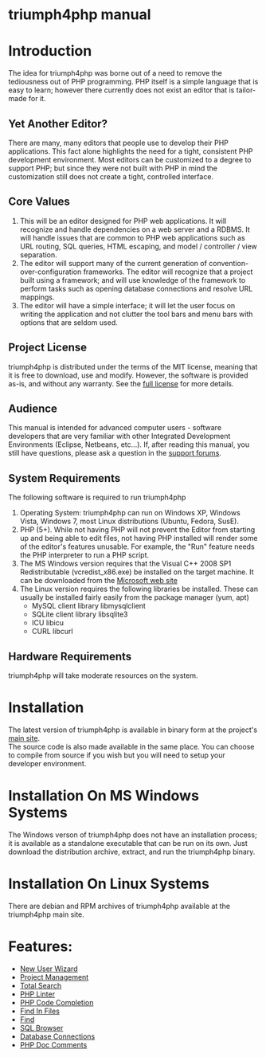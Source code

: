 # triumph4php manual #

# Introduction #
The idea for triumph4php was borne out of a need to remove the tediousness out of PHP programming. PHP itself is a 
simple language that is easy to learn; however there currently does not exist an editor that is tailor-made for it.  

## Yet Another Editor? ##
There are many, many editors that people use to develop their PHP applications.  This fact alone highlights the 
need for a tight, consistent PHP development environment. Most editors can be customized to a degree to support 
PHP; but since they were not built with PHP in mind the customization still does not create a tight, controlled 
interface.

## Core Values ##
  1. This will be an editor designed for PHP web applications.  It will recognize and handle dependencies on a 
     web server and a RDBMS. It will handle issues that are common to PHP web applications such as URL routing, 
	 SQL queries, HTML escaping, and model / controller / view separation.
  2. The editor will support many of the current generation of convention-over-configuration frameworks.  The editor
     will recognize that a project built using a framework; and will use knowledge of the framework to perform tasks 
	 such as opening database connections and resolve URL mappings.
  3. The editor will have a simple interface; it will let the user focus on writing the application and not clutter 
     the tool bars and menu bars with options that are seldom used.

## Project License ##
triumph4php is distributed under the terms of the MIT license, meaning that it is free to download, use and modify.
However, the software is provided as-is, and without any warranty. See the 
[full license](http://www.opensource.org/licenses/mit-license.php) for more details.

## Audience ##
This manual is intended for advanced computer users - software developers that are very familiar with other Integrated 
Development Environments (Eclipse, Netbeans, etc...).  If, after reading this manual, you still have questions, 
please ask a question in the [support forums](http://support.triumph4php.com/forums).

## System Requirements ##
The following software is required to run triumph4php 

  1. Operating System:  triumph4php  can run on Windows XP, Windows Vista, Windows 7, most Linux distributions 
     (Ubuntu, Fedora, SusE).
  2. PHP (5+). While not having PHP will not prevent the Editor from starting up and being able to edit 
     files, not having PHP installed will render some of the editor's features unusable. For example, the 
    "Run" feature needs the PHP interpreter to run a PHP script.
  3. The MS Windows version requires that the Visual C++ 2008 SP1 Redistributable (vcredist_x86.exe) be 
     installed on the target machine. It can be downloaded from the 
    [Microsoft web site](http://www.microsoft.com/en-us/download/details.aspx?id=26368)
  4. The Linux version requires the following libraries be installed. These can
     usually be installed fairly easily from the package manager (yum, apt)
      - MySQL client library libmysqlclient
	  - SQLite client library libsqlite3
	  - ICU libicu
	  - CURL libcurl

## Hardware Requirements ##
triumph4php will take moderate resources on the system.

# Installation #
The latest version of triumph4php is available in binary form at the project's [main site](http://triumph4php.com).  
The source code is also made available in the same place. You can choose to compile from source if you wish but you will 
need to setup your developer environment. 

# Installation On MS Windows Systems #
The Windows verson of triumph4php does not have an installation process; it is available as a standalone executable 
that can be run on its own. Just download the distribution archive, extract, and run the triumph4php binary.

# Installation On Linux Systems #
There are debian and RPM archives of triumph4php available at the triumph4php main site. 

# Features: #
  * [New User Wizard](/new-user-wizard)
  * [Project Management](/projects)
  * [Total Search](/total-search)
  * [PHP Linter](/php-linter)
  * [PHP Code Completion](/php-code-completion)
  * [Find In Files](/find-in-files)
  * [Find](/find)
  * [SQL Browser](/sql-browser)
  * [Database Connections](/database-connections)
  * [PHP Doc Comments](/php-doc-comments)

